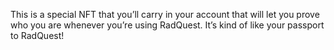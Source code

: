 This is a special NFT that you’ll carry in your account that will let you prove who you are whenever you’re using RadQuest. It’s kind of like your passport to RadQuest!